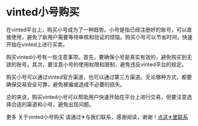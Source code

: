 # vinted小号购买

在vinted平台上，购买小号成为了一种趋势。小号是指已经注册好的账号，可以直接使用，避免了新用户需要等待审核和验证的烦恼。购买小号可以节省时间，快速开始在vinted上进行买卖。

购买vinted小号有一些注意事项。首先，要确保小号是真实有效的，避免购买到无效的账号。其次，要注意小号的使用权限和限制，避免违反vinted平台的规定。

购买小号可以通过vinted官方渠道，也可以通过第三方渠道。无论哪种方式，都要确保交易安全可靠，避免被骗或造成不必要的损失。

总的来说，购买vinted小号可以帮助用户快速开始在平台上进行交易，但要注意选择合适的渠道和小号，避免出现问题。

更多 关于vinted小号购买 请通过✈与我们联系，感谢阅读，谢谢！[点这✈里联系](https://www.k02.cc)